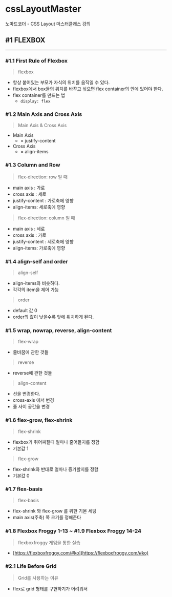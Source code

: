 # cssLayoutMaster
노마드코더 - CSS Layout 마스터클래스 강의

## #1 FLEXBOX
-------------
### #1.1 First Rule of Flexbox

> flexbox
> 
- 항상 붙어있는 부모가 자식의 위치를 움직일 수 있다.
- flexbox에서 box들의 위치를 바꾸고 싶으면 flex container의 안에 있어야 한다.
- flex container를 만드는 법
    - `display: flex`


### #1.2 Main Axis and Cross Axis

> Main Axis & Cross Axis
> 
- Main Axis
    - = justify-content
- Cross Axis
    - = align-items

### #1.3 Column and Row

> flex-direction: row 일 때
> 
- main axis : 가로
- cross axis : 세로
- justify-content : 가로축에 영향
- align-items: 세로축에 영향

> flex-direction: column 일 때
> 
- main axis : 세로
- cross axis : 가로
- justify-content : 세로축에 영향
- align-items: 가로축에 영향

### #1.4 align-self and order

> align-self
> 
- align-items와 비슷하다.
- 각각의 item을 제어 가능

> order
> 
- default 값 0
- order의 값이 낮을수록 앞에 위치하게 된다.

### #1.5 wrap, nowrap, reverse, align-content

> flex-wrap
> 
- 줄바꿈에 관한 것들

> reverse
> 
- reverse에 관한 것들

> align-content
> 
- 선을 변경한다.
- cross-axis 에서 변경
- 줄 사이 공간을 변경

### #1.6 flex-grow, flex-shrink

> flex-shrink
> 
- flexbox가 쥐어짜질때 얼마나 줄어들지를 정함
- 기본값 1

> flex-grow
> 
- flex-shrink와 반대로 얼마나 증가할지를 정함
- 기본값 0

### #1.7 flex-basis

> flex-basis
> 
- flex-shrink 와 flex-grow 를 위한 기본 세팅
- main axis(주축) 쪽 크기를 정해준다

### #1.8 Flexbox Froggy 1-13 ~ #1.9 Flexbox Froggy 14-24

> flexboxfroggy 게임을 통한 실습
> 
- [https://flexboxfroggy.com/#ko](https://flexboxfroggy.com/#ko)

### #2.1 Life Before Grid

> Grid를 사용하는 이유
> 
- flex로 grid 형태를 구현하기가 어려워서